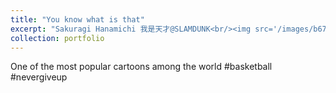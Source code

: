 ```yaml
---
title: "You know what is that"
excerpt: "Sakuragi Hanamichi 我是天才@SLAMDUNK<br/><img src='/images/b67750a9a55482804a36d6a9.jpg' width='750' height='434'>"
collection: portfolio
---
```


One of the most popular cartoons among the world #basketball #nevergiveup
